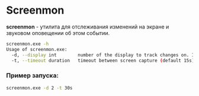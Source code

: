 # Screenmon 

**screenmon** - утилита для отслеживания изменений на экране и звуковом оповещении об этом событии.

```sh
screenmon.exe -h
Usage of screenmon.exe:
  -d, --display int        number of the display to track changes on. It may not match the number in the system settings. (default 1)
  -t, --timeout duration   timeout between screen capture (default 15s)
```

### Пример запуска:

```sh
screenmon.exe -d 2 -t 30s
```